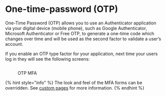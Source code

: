# One-time-password (OTP)

One-Time Password (OTP) allows you to use an Authenticator application via your digital device (mobile phone), such as Google Authenticator, Microsoft Authenticator or Free OTP, to generate a one-time code which changes over time and will be used as the second factor to validate a user’s account.

If you enable an OTP type factor for your application, next time your users log in they will see the following screens:

<figure><img src="https://docs.gravitee.io/images/am/current/graviteeio-am-userguide-mfa-enroll.png" alt=""><figcaption><p>OTP MFA</p></figcaption></figure>

{% hint style="info" %}
The look and feel of the MFA forms can be overridden. See [custom pages](../../branding/#custom-pages) for more information.
{% endhint %}

